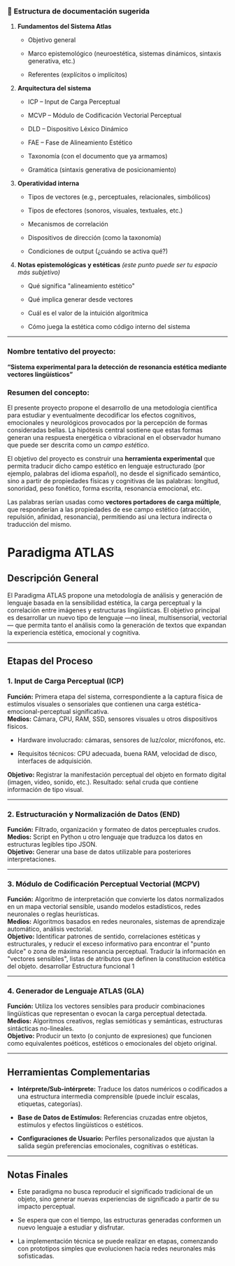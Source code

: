 

### 📘 **Estructura de documentación sugerida**

1. **Fundamentos del Sistema Atlas**
    
    - Objetivo general
        
    - Marco epistemológico (neuroestética, sistemas dinámicos, sintaxis generativa, etc.)
        
    - Referentes (explícitos o implícitos)
        
2. **Arquitectura del sistema**
    
    - ICP – Input de Carga Perceptual
        
    - MCVP – Módulo de Codificación Vectorial Perceptual
        
    - DLD – Dispositivo Léxico Dinámico
        
    - FAE – Fase de Alineamiento Estético
        
    - Taxonomía (con el documento que ya armamos)
        
    - Gramática (sintaxis generativa de posicionamiento)
        
3. **Operatividad interna**
    
    - Tipos de vectores (e.g., perceptuales, relacionales, simbólicos)
        
    - Tipos de efectores (sonoros, visuales, textuales, etc.)
        
    - Mecanismos de correlación
        
    - Dispositivos de dirección (como la taxonomía)
        
    - Condiciones de output (¿cuándo se activa qué?)
        
        
4. **Notas epistemológicas y estéticas** _(este punto puede ser tu espacio más subjetivo)_
    
    - Qué significa "alineamiento estético"
        
    - Qué implica generar desde vectores
        
    - Cuál es el valor de la intuición algorítmica
        
    - Cómo juega la estética como código interno del sistema









-----------------------------------------------------------



### **Nombre tentativo del proyecto:**

**“Sistema experimental para la detección de resonancia estética mediante vectores lingüísticos”**

### **Resumen del concepto:**

El presente proyecto propone el desarrollo de una metodología científica para estudiar y eventualmente decodificar los efectos cognitivos, emocionales y neurológicos provocados por la percepción de formas consideradas bellas. La hipótesis central sostiene que estas formas generan una respuesta energética o vibracional en el observador humano que puede ser descrita como un _campo estético_.

El objetivo del proyecto es construir una **herramienta experimental** que permita traducir dicho campo estético en lenguaje estructurado (por ejemplo, palabras del idioma español), no desde el significado semántico, sino a partir de propiedades físicas y cognitivas de las palabras: longitud, sonoridad, peso fonético, forma escrita, resonancia emocional, etc.

Las palabras serían usadas como **vectores portadores de carga múltiple**, que responderían a las propiedades de ese campo estético (atracción, repulsión, afinidad, resonancia), permitiendo así una lectura indirecta o traducción del mismo.

# Paradigma ATLAS

## Descripción General

El Paradigma ATLAS propone una metodología de análisis y generación de lenguaje basada en la sensibilidad estética, la carga perceptual y la correlación entre imágenes y estructuras lingüísticas. El objetivo principal es desarrollar un nuevo tipo de lenguaje —no lineal, multisensorial, vectorial— que permita tanto el análisis como la generación de textos que expandan la experiencia estética, emocional y cognitiva.

---

## Etapas del Proceso

### 1. **Input de Carga Perceptual (ICP)**

**Función:** Primera etapa del sistema, correspondiente a la captura física de estímulos visuales o sensoriales que contienen una carga estética-emocional-perceptual significativa.  
**Medios:** Cámara, CPU, RAM, SSD, sensores visuales u otros dispositivos físicos. 

- Hardware involucrado: cámaras, sensores de luz/color, micrófonos, etc.
    
- Requisitos técnicos: CPU adecuada, buena RAM, velocidad de disco, interfaces de adquisición.

**Objetivo:** Registrar la manifestación perceptual del objeto en formato digital (imagen, video, sonido, etc.). Resultado: señal cruda que contiene información de tipo visual.


---

### 2. **Estructuración y Normalización de Datos (END)**

**Función:** Filtrado, organización y formateo de datos perceptuales crudos.  
**Medios:** Script en Python u otro lenguaje que traduzca los datos en estructuras legibles tipo JSON.  
**Objetivo:** Generar una base de datos utilizable para posteriores interpretaciones.

---

### 3. Módulo de Codificación Perceptual Vectorial (MCPV)

**Función:** Algoritmo de interpretación que convierte los datos normalizados en un mapa vectorial sensible, usando modelos estadísticos, redes neuronales o reglas heurísticas.  
**Medios:** Algoritmos basados en redes neuronales, sistemas de aprendizaje automático, análisis vectorial.  
**Objetivo:** Identificar patrones de sentido, correlaciones estéticas y estructurales, y reducir el exceso informativo para encontrar el "punto dulce" o zona de máxima resonancia perceptual. Traducir la información en "vectores sensibles", listas de atributos que definen la constitucion estética del objeto. desarrollar Estructura funcional 1 

---

### 4. **Generador de Lenguaje ATLAS (GLA)**

**Función:** Utiliza los vectores sensibles para producir combinaciones lingüísticas que representan o evocan la carga perceptual detectada.  
**Medios:** Algoritmos creativos, reglas semióticas y semánticas, estructuras sintácticas no-lineales.  
**Objetivo:** Producir un texto (o conjunto de expresiones) que funcionen como equivalentes poéticos, estéticos o emocionales del objeto original.

---

## Herramientas Complementarias

- **Intérprete/Sub-intérprete:** Traduce los datos numéricos o codificados a una estructura intermedia comprensible (puede incluir escalas, etiquetas, categorías).
    
- **Base de Datos de Estímulos:** Referencias cruzadas entre objetos, estímulos y efectos lingüísticos o estéticos.
    
- **Configuraciones de Usuario:** Perfiles personalizados que ajustan la salida según preferencias emocionales, cognitivas o estéticas.
    

---

## Notas Finales

- Este paradigma no busca reproducir el significado tradicional de un objeto, sino generar nuevas experiencias de significado a partir de su impacto perceptual.
    
- Se espera que con el tiempo, las estructuras generadas conformen un nuevo lenguaje a estudiar y disfrutar.
    
- La implementación técnica se puede realizar en etapas, comenzando con prototipos simples que evolucionen hacia redes neuronales más sofisticadas.


